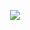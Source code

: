 <p align="center">
  <a href="https://skillicons.dev">
    <img src="https://skillicons.dev/icons?i=git,linux,docker,c,c++,c#,dotnet,js,python" />
  </a>
</p>
